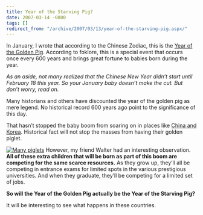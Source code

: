 ```yaml
---
title: Year of the Starving Pig?
date: 2007-03-14 -0800
tags: []
redirect_from: "/archive/2007/03/13/year-of-the-starving-pig.aspx/"
---
```


In January, I wrote that according to the Chinese Zodiac, this is the
[Year of the Golden
Pig](https://haacked.com/archive/2007/01/03/Year_of_the_Golden_Pig.aspx "Year of the golden pig").
According to foklore, this is a special event that occurs once every 600
years and brings great fortune to babies born during the year.

*As an aside, not many realized that the Chinese New Year didn’t start
until February 18 this year. So your January baby doesn’t make the cut.
But don’t worry, read on.*

Many historians and others have discounted the year of the golden pig as
mere legend. No historical record 600 years ago point to the
significance of this day.

That hasn’t stopped the baby boom from soaring on in places like [China
and
Korea](http://content.msn.co.in/Lifestyle/Moreonlifestyle/LifestylePTI_220207_0606.htm "Baby Boom in China").
Historical fact will not stop the masses from having their golden
piglet.

[![Many
piglets](https://haacked.com/images/haacked_com/WindowsLiveWriter/YearoftheStarvingPig_8C1A/737075_piglets_1%5B5%5D.jpg)](http://www.sxc.hu/photo/737075)
However, my friend Walter had an interesting observation. **All of these
extra children that will be born as part of this boom are competing for
the same scarce resources.** As they grow up, they’ll all be competing
in entrance exams for limited spots in the various prestigious
universities. And when they graduate, they’ll be competing for a limited
set of jobs.

**So will the Year of the Golden Pig actually be the Year of the
Starving Pig?**

It will be interesting to see what happens in these countries.

